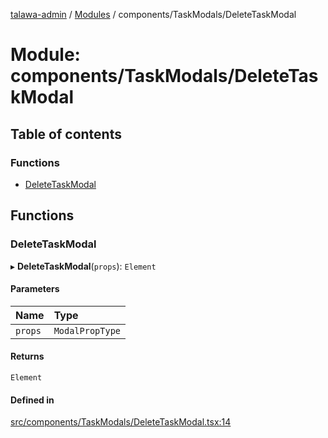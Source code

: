 [talawa-admin](../README.md) / [Modules](../modules.md) / components/TaskModals/DeleteTaskModal

# Module: components/TaskModals/DeleteTaskModal

## Table of contents

### Functions

- [DeleteTaskModal](components_TaskModals_DeleteTaskModal.md#deletetaskmodal)

## Functions

### DeleteTaskModal

▸ **DeleteTaskModal**(`props`): `Element`

#### Parameters

| Name | Type |
| :------ | :------ |
| `props` | `ModalPropType` |

#### Returns

`Element`

#### Defined in

[src/components/TaskModals/DeleteTaskModal.tsx:14](https://github.com/chandel-aman/talawa-admin/blob/8321f36/src/components/TaskModals/DeleteTaskModal.tsx#L14)
